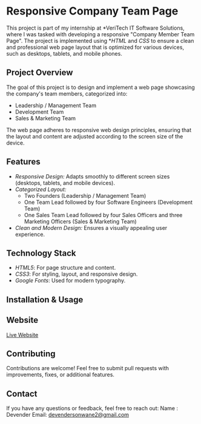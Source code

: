# Responsive Company Team Page

This project is part of my internship at *VeriTech IT Software Solutions, where I was tasked with developing a responsive "Company Member Team Page". The project is implemented using **HTML* and *CSS* to ensure a clean and professional web page layout that is optimized for various devices, such as desktops, tablets, and mobile phones.

## Project Overview

The goal of this project is to design and implement a web page showcasing the company's team members, categorized into:
- Leadership / Management Team
- Development Team
- Sales & Marketing Team

The web page adheres to responsive web design principles, ensuring that the layout and content are adjusted according to the screen size of the device. 

## Features

- *Responsive Design:* Adapts smoothly to different screen sizes (desktops, tablets, and mobile devices).
- *Categorized Layout:*
  - Two Founders (Leadership / Management Team)
  - One Team Lead followed by four Software Engineers (Development Team)
  - One Sales Team Lead followed by four Sales Officers and three Marketing Officers (Sales & Marketing Team)
- *Clean and Modern Design:* Ensures a visually appealing user experience.
  
## Technology Stack

- *HTML5*: For page structure and content.
- *CSS3*: For styling, layout, and responsive design.
- *Google Fonts*: Used for modern typography.
  
## Installation & Usage

## Website
   [Live Website](https://devender-008.github.io/Web-Dev-Task-1/)

## Contributing 
  Contributions are welcome! Feel free to submit pull requests with improvements, fixes, or additional features.

## Contact
  If you have any questions or feedback, feel free to reach out:
  Name : Devender
  Email: devendersonwane2@gmail.com

